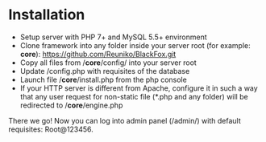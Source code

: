 # Installation

* Setup server with PHP 7+ and MySQL 5.5+ environment
* Clone framework into any folder inside your server root (for example: **core**): https://github.com/Reuniko/BlackFox.git
* Copy all files from /**core**/config/ into your server root
* Update /config.php with requisites of the database
* Launch file /**core**/install.php from the php console
* If your HTTP server is different from Apache, configure it in such a way that any user request for non-static file (\*.php and any folder) will be redirected to /**core**/engine.php

There we go! Now you can log into admin panel (/admin/) with default requisites: Root@123456.
